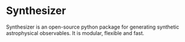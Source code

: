 # Synthesizer

Synthesizer is an open-source python package for generating synthetic astrophysical observables. It is modular, flexible and fast.
